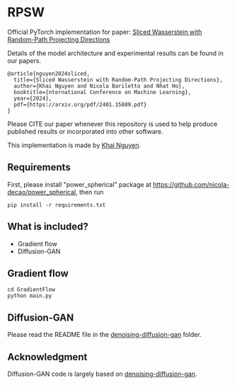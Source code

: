 # RPSW
Official PyTorch implementation for paper:  [Sliced Wasserstein with Random-Path Projecting Directions](https://arxiv.org/abs/2401.15889)


Details of the model architecture and experimental results can be found in our papers.

```
@article{nguyen2024sliced,
  title={Sliced Wasserstein with Random-Path Projecting Directions},
  author={Khai Nguyen and Nicola Bariletto and Nhat Ho},
  booktitle={nternational Conference on Machine Learning},
  year={2024},
  pdf={https://arxiv.org/pdf/2401.15889.pdf}
}
```
Please CITE our paper whenever this repository is used to help produce published results or incorporated into other software.

This implementation is made by [Khai Nguyen](https://khainb.github.io).

## Requirements
First, please install "power_spherical" package at https://github.com/nicola-decao/power_spherical, then run
```
pip install -r requirements.txt
```

## What is included?
* Gradient flow
* Diffusion-GAN


## Gradient flow 
```
cd GradientFlow
python main.py
```

## Diffusion-GAN
Please read the README file in the [denoising-diffusion-gan](denoising-diffusion-gan) folder.

## Acknowledgment
Diffusion-GAN code is largely based on [denoising-diffusion-gan](https://github.com/NVlabs/denoising-diffusion-gan). 